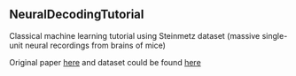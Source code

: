 ## NeuralDecodingTutorial

Classical machine learning tutorial using Steinmetz dataset (massive single-unit neural recordings from brains of mice)

Original paper [here](https://www.nature.com/articles/s41586-019-1787-x) and dataset could be found [here](https://figshare.com/articles/Dataset_from_Steinmetz_et_al_2019/9598406)
